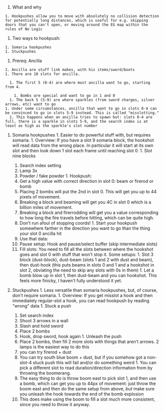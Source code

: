  1. What and why

    1. Hookpushes allow you to move with absolutely no collision detection for potentially long distances, which is useful for e.g. skipping doors that you can't open, or moving around the EG map within the rules of No Logic

  1. Two ways to hookpush:

    1. Somaria hookpushes
    1. Stuckpushes

  1. Prereq: Ancilla

    1. Ancilla are stuff link makes, with his items/sword/boots
    1. There are 10 slots for ancilla.

      1. The first 5 (0-4) are where most ancilla want to go, starting from 4.

        1. Bombs are special and want to go in 1 and 0
      1. The back 5 (5-9) are where sparkles (from sword charges, silver arrows, etc) want to go
    1. Under some circumstances, ancilla that want to go in slots 0-4 can be convinced to go in slots 5-9 instead. This is called "misslotting."
      1. This happens when an ancilla tries to spawn but: slots 0-4 are full, there is a sparkle in slots 5-9, and the search index is at least as high as the sparkle's slot number

  1. Somaria hookpushes
    1. Easier to do powerful stuff with, but requires somaria.
    1. Overview: If you have a slot 9 somaria block, the hookshot will read data from the wrong place. In particular it will start at its own slot and then look down 1 slot each frame until reaching slot 0.
    1. Slot nine blocks
      1. Search index setting
        1. Lamp 3x
        1. Powder / fake powder
    1. Hookpush:
      1. Get a high value with correct direction in slot 0: beam or firerod or bomb
        1. Placing 2 bombs will put the 2nd in slot 0. This will get you up to 44 pixels of movement.
        1. Breaking a block and beaming will get you 4C in slot 0 which is a billion miles of movement.
        1. Breaking a block and firerrodding will get you a value corresponding to how long the fire travels before hitting, which can be quite high.
        1. Don't run afoul of stopping coords!
          1. Start your hookpush somewhere farther in the direction you want to go than the thing your slot 0 ancilla hit
      1. Use that data:
        1. Pause setup: Hook and pause/select buffer (skip intermediate slots)
        1. Fill slots: You need to fill all the slots between where the hookshot goes and slot 0 with stuff that won't stop it. Some setups:
         1. Slot 3 block (dust-block), dust-beam (slots 1 and 2 with dust and beam), then dust-hook (this puts beams in slots 0 and 1 and a hookshot in slot 2, obviating the need to skip any slots with 0s in them)
         1. Let a bomb blow up in slot 1, then dust-beam and you can hookshot. This feels more finicky, I haven't fully understood it yet.

  1. Stuckpushes
    1. Less versatile than somaria hookpushes, but, of course, don't require somaria.
    1. Overview: If you get misslot a hook and then immediately regular-slot a hook, you can read hookpush by reading "wrong" data
    1. Stuck a push
      1. Set search index
      1. Shoot 3 arrows in a wall
      1. Slash and hold sword
      1. Place 2 bombs
      1. Hook, drop sword, hook again
    1. Unleash the push
      1. Place 2 bombs, then fill 2 more slots with things that aren't arrows. 2 lamps is the easiest way to do this
        1. you can try firerod + dust
        1. You can try south blue boom + dust, but if you somehow got a non-slot-4 stuck push this will fail and/or do something weird
    1. You can pick a different slot to read duration/direction information from by throwing the boomerang.
      1. The easy thing to do is throw boom east to pick slot 1, and then use a bomb, which can get you up to 44px of movement: just throw the boom east and then do the same setup from above, *but* make sure you unleash the hook towards the end of the bomb explosion
      1. This does make using the boom to fill a slot much more consistent, since you need to throw it anyway.
